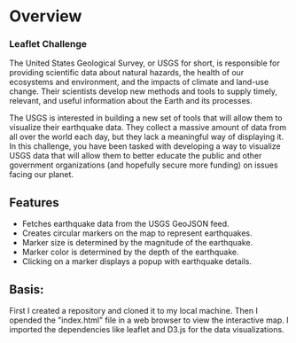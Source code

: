 # Overview
### Leaflet Challenge

The United States Geological Survey, or USGS for short, is responsible for providing scientific data about natural hazards, the health of our ecosystems and environment, and the impacts of climate and land-use change. Their scientists develop new methods and tools to supply timely, relevant, and useful information about the Earth and its processes.

The USGS is interested in building a new set of tools that will allow them to visualize their earthquake data. They collect a massive amount of data from all over the world each day, but they lack a meaningful way of displaying it. In this challenge, you have been tasked with developing a way to visualize USGS data that will allow them to better educate the public and other government organizations (and hopefully secure more funding) on issues facing our planet.

## Features

- Fetches earthquake data from the USGS GeoJSON feed.
- Creates circular markers on the map to represent earthquakes.
- Marker size is determined by the magnitude of the earthquake.
- Marker color is determined by the depth of the earthquake.
- Clicking on a marker displays a popup with earthquake details.

## Basis:

First I created a repository and cloned it to my local machine. Then I opended the "index.html" file in a web browser to view the interactive map. I imported the dependencies like leaflet and D3.js for the data visualizations. 